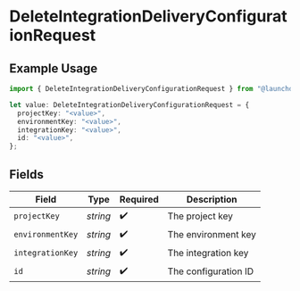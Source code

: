# DeleteIntegrationDeliveryConfigurationRequest

## Example Usage

```typescript
import { DeleteIntegrationDeliveryConfigurationRequest } from "@launchdarkly/mcp-server/models/operations";

let value: DeleteIntegrationDeliveryConfigurationRequest = {
  projectKey: "<value>",
  environmentKey: "<value>",
  integrationKey: "<value>",
  id: "<value>",
};
```

## Fields

| Field                | Type                 | Required             | Description          |
| -------------------- | -------------------- | -------------------- | -------------------- |
| `projectKey`         | *string*             | :heavy_check_mark:   | The project key      |
| `environmentKey`     | *string*             | :heavy_check_mark:   | The environment key  |
| `integrationKey`     | *string*             | :heavy_check_mark:   | The integration key  |
| `id`                 | *string*             | :heavy_check_mark:   | The configuration ID |